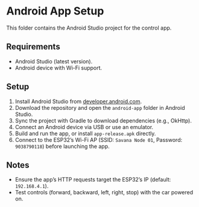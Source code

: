 # Android App Setup

This folder contains the Android Studio project for the control app.

## Requirements
- Android Studio (latest version).
- Android device with Wi-Fi support.

## Setup
1. Install Android Studio from [developer.android.com](https://developer.android.com/studio).
2. Download the repository and open the `android-app` folder in Android Studio.
3. Sync the project with Gradle to download dependencies (e.g., OkHttp).
4. Connect an Android device via USB or use an emulator.
5. Build and run the app, or install `app-release.apk` directly.
6. Connect to the ESP32’s Wi-Fi AP (SSID: `Savana Node 01`, Password: `9038790118`) before launching the app.

## Notes
- Ensure the app’s HTTP requests target the ESP32’s IP (default: `192.168.4.1`).
- Test controls (forward, backward, left, right, stop) with the car powered on.